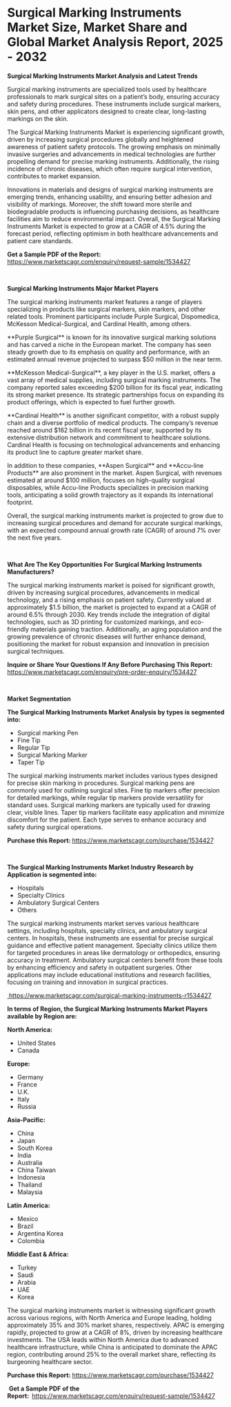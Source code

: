 <p><h1>Surgical Marking Instruments Market Size, Market Share and Global Market Analysis Report, 2025 - 2032</h1></p><p><strong>Surgical Marking Instruments Market Analysis and Latest Trends</strong></p>
<p><p>Surgical marking instruments are specialized tools used by healthcare professionals to mark surgical sites on a patient’s body, ensuring accuracy and safety during procedures. These instruments include surgical markers, skin pens, and other applicators designed to create clear, long-lasting markings on the skin.</p><p>The Surgical Marking Instruments Market is experiencing significant growth, driven by increasing surgical procedures globally and heightened awareness of patient safety protocols. The growing emphasis on minimally invasive surgeries and advancements in medical technologies are further propelling demand for precise marking instruments. Additionally, the rising incidence of chronic diseases, which often require surgical intervention, contributes to market expansion.</p><p>Innovations in materials and designs of surgical marking instruments are emerging trends, enhancing usability, and ensuring better adhesion and visibility of markings. Moreover, the shift toward more sterile and biodegradable products is influencing purchasing decisions, as healthcare facilities aim to reduce environmental impact. Overall, the Surgical Marking Instruments Market is expected to grow at a CAGR of 4.5% during the forecast period, reflecting optimism in both healthcare advancements and patient care standards.</p></p>
<p><strong>Get a Sample PDF of the Report:&nbsp;</strong> <a href="https://www.marketscagr.com/enquiry/request-sample/1534427?utm_campaign=3224&utm_medium=2&utm_source=Github&utm_content=ia&utm_term=14042025&utm_id=surgical-marking-instruments">https://www.marketscagr.com/enquiry/request-sample/1534427</a></p>
<p>&nbsp;</p>
<p><strong>Surgical Marking Instruments Major Market Players</strong></p>
<p><p>The surgical marking instruments market features a range of players specializing in products like surgical markers, skin markers, and other related tools. Prominent participants include Purple Surgical, Dispomedica, McKesson Medical-Surgical, and Cardinal Health, among others.</p><p>**Purple Surgical** is known for its innovative surgical marking solutions and has carved a niche in the European market. The company has seen steady growth due to its emphasis on quality and performance, with an estimated annual revenue projected to surpass $50 million in the near term.</p><p>**McKesson Medical-Surgical**, a key player in the U.S. market, offers a vast array of medical supplies, including surgical marking instruments. The company reported sales exceeding $200 billion for its fiscal year, indicating its strong market presence. Its strategic partnerships focus on expanding its product offerings, which is expected to fuel further growth.</p><p>**Cardinal Health** is another significant competitor, with a robust supply chain and a diverse portfolio of medical products. The company’s revenue reached around $162 billion in its recent fiscal year, supported by its extensive distribution network and commitment to healthcare solutions. Cardinal Health is focusing on technological advancements and enhancing its product line to capture greater market share.</p><p>In addition to these companies, **Aspen Surgical** and **Accu-line Products** are also prominent in the market. Aspen Surgical, with revenues estimated at around $100 million, focuses on high-quality surgical disposables, while Accu-line Products specializes in precision marking tools, anticipating a solid growth trajectory as it expands its international footprint.</p><p>Overall, the surgical marking instruments market is projected to grow due to increasing surgical procedures and demand for accurate surgical markings, with an expected compound annual growth rate (CAGR) of around 7% over the next five years.</p></p>
<p>&nbsp;</p>
<p><strong>What Are The Key Opportunities For Surgical Marking Instruments Manufacturers?</strong></p>
<p><p>The surgical marking instruments market is poised for significant growth, driven by increasing surgical procedures, advancements in medical technology, and a rising emphasis on patient safety. Currently valued at approximately $1.5 billion, the market is projected to expand at a CAGR of around 6.5% through 2030. Key trends include the integration of digital technologies, such as 3D printing for customized markings, and eco-friendly materials gaining traction. Additionally, an aging population and the growing prevalence of chronic diseases will further enhance demand, positioning the market for robust expansion and innovation in precision surgical techniques.</p></p>
<p><strong>Inquire or Share Your Questions If Any Before Purchasing This Report:</strong> <a href="https://www.marketscagr.com/enquiry/pre-order-enquiry/1534427?utm_campaign=3224&utm_medium=2&utm_source=Github&utm_content=ia&utm_term=14042025&utm_id=surgical-marking-instruments">https://www.marketscagr.com/enquiry/pre-order-enquiry/1534427</a></p>
<p>&nbsp;</p>
<p><strong>Market Segmentation</strong></p>
<p><strong>The Surgical Marking Instruments Market Analysis by types is segmented into:</strong></p>
<p><ul><li>Surgical marking Pen</li><li>Fine Tip</li><li>Regular Tip</li><li>Surgical Marking Marker</li><li>Taper Tip</li></ul></p>
<p><p>The surgical marking instruments market includes various types designed for precise skin marking in procedures. Surgical marking pens are commonly used for outlining surgical sites. Fine tip markers offer precision for detailed markings, while regular tip markers provide versatility for standard uses. Surgical marking markers are typically used for drawing clear, visible lines. Taper tip markers facilitate easy application and minimize discomfort for the patient. Each type serves to enhance accuracy and safety during surgical operations.</p></p>
<p><strong>Purchase this Report:&nbsp;</strong><a href="https://www.marketscagr.com/purchase/1534427?utm_campaign=3224&utm_medium=2&utm_source=Github&utm_content=ia&utm_term=14042025&utm_id=surgical-marking-instruments">https://www.marketscagr.com/purchase/1534427</a></p>
<p>&nbsp;</p>
<p><strong>The Surgical Marking Instruments Market Industry Research by Application is segmented into:</strong></p>
<p><ul><li>Hospitals</li><li>Specialty Clinics</li><li>Ambulatory Surgical Centers</li><li>Others</li></ul></p>
<p><p>The surgical marking instruments market serves various healthcare settings, including hospitals, specialty clinics, and ambulatory surgical centers. In hospitals, these instruments are essential for precise surgical guidance and effective patient management. Specialty clinics utilize them for targeted procedures in areas like dermatology or orthopedics, ensuring accuracy in treatment. Ambulatory surgical centers benefit from these tools by enhancing efficiency and safety in outpatient surgeries. Other applications may include educational institutions and research facilities, focusing on training and innovation in surgical practices.</p></p>
<p><a href="https://www.marketscagr.com/surgical-marking-instruments-r1534427?utm_campaign=3224&utm_medium=2&utm_source=Github&utm_content=ia&utm_term=14042025&utm_id=surgical-marking-instruments">&nbsp;https://www.marketscagr.com/surgical-marking-instruments-r1534427</a></p>
<p><strong>In terms of Region, the Surgical Marking Instruments Market Players available by Region are:</strong></p>
<p>
    <p> <strong> North America: </strong>
        <ul>
            <li>United States</li>
            <li>Canada</li>
        </ul>
        </p> 
    <p> <strong> Europe: </strong>
        <ul>
            <li>Germany</li>
            <li>France</li>
            <li>U.K.</li>
            <li>Italy</li>
            <li>Russia</li>
        </ul>
        </p> 
    <p> <strong> Asia-Pacific: </strong>
        <ul>
            <li>China</li>
            <li>Japan</li>
            <li>South Korea</li>
            <li>India</li>
            <li>Australia</li>
            <li>China Taiwan</li>
            <li>Indonesia</li>
            <li>Thailand</li>
            <li>Malaysia</li>
        </ul>
        </p> 
    <p> <strong> Latin America: </strong>
        <ul>
            <li>Mexico</li>
            <li>Brazil</li>
            <li>Argentina Korea</li>
            <li>Colombia</li>
        </ul>
        </p> 
    <p> <strong> Middle East & Africa: </strong>
        <ul>
            <li>Turkey</li>
            <li>Saudi</li>
            <li>Arabia</li>
            <li>UAE</li>
            <li>Korea</li>
        </ul>
    </p>
    </p>
<p><p>The surgical marking instruments market is witnessing significant growth across various regions, with North America and Europe leading, holding approximately 35% and 30% market shares, respectively. APAC is emerging rapidly, projected to grow at a CAGR of 8%, driven by increasing healthcare investments. The USA leads within North America due to advanced healthcare infrastructure, while China is anticipated to dominate the APAC region, contributing around 25% to the overall market share, reflecting its burgeoning healthcare sector.</p></p>
<p><strong>Purchase this Report: </strong><a href="https://www.marketscagr.com/purchase/1534427?utm_campaign=3224&utm_medium=2&utm_source=Github&utm_content=ia&utm_term=14042025&utm_id=surgical-marking-instruments">https://www.marketscagr.com/purchase/1534427</a></p>
<p>&nbsp;<strong>Get a Sample PDF of the Report:&nbsp;&nbsp;</strong><a href="https://www.marketscagr.com/enquiry/request-sample/1534427?utm_campaign=3224&utm_medium=2&utm_source=Github&utm_content=ia&utm_term=14042025&utm_id=surgical-marking-instruments">https://www.marketscagr.com/enquiry/request-sample/1534427</a></p>
<p><strong></strong></p>
<p><p></p><p></p><p></p></p>